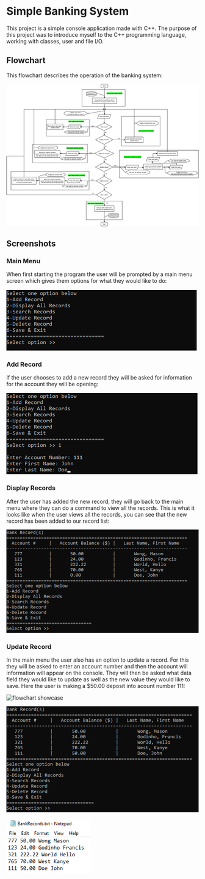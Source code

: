 # Simple Banking System
This project is a simple console application made with C++. The purpose of this project was to 
introduce myself to the C++ programming language, working with classes, user and file I/O.

## Flowchart
This flowchart describes the operation of the banking system:

![flowchart showcase](screenshots/flowchart.png)

## Screenshots

### Main Menu
When first starting the program the user will be prompted by a main menu screen which gives them options for what they would like
to do:

![flowchart showcase](screenshots/mainmenu.PNG)

### Add Record
If the user chooses to add a new record they will be asked for information for the account they will be opening:

![flowchart showcase](screenshots/newRecord.png)

### Display Records
After the user has added the new record, they will go back to the main menu where they can do a command to view all the records.
This is what it looks like when the user views all the records, you can see that the new record has been added to our record list:

![flowchart showcase](screenshots/allRecords.png)

### Update Record
In the main menu the user also has an option to update a record. For this they will be asked to enter an account number and then the account 
will information will appear on the console. They will then be asked what data field they would like to update as well as the new value they 
would like to save. Here the user is making a $50.00 deposit into acount number 111:

![flowchart showcase](screenshots/udpateRecord.png)

![flowchart showcase](screenshots/recordsUpdated.png)

![flowchart showcase](screenshots/txtRecords.png)